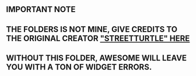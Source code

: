 ## IMPORTANT NOTE

## THE FOLDERS IS NOT MINE, GIVE CREDITS TO THE ORIGINAL CREATOR ["STREETTURTLE" HERE](https://github.com/streetturtle/awesome-wm-widgets)

## WITHOUT THIS FOLDER, AWESOME WILL LEAVE YOU WITH A TON OF WIDGET ERRORS.
